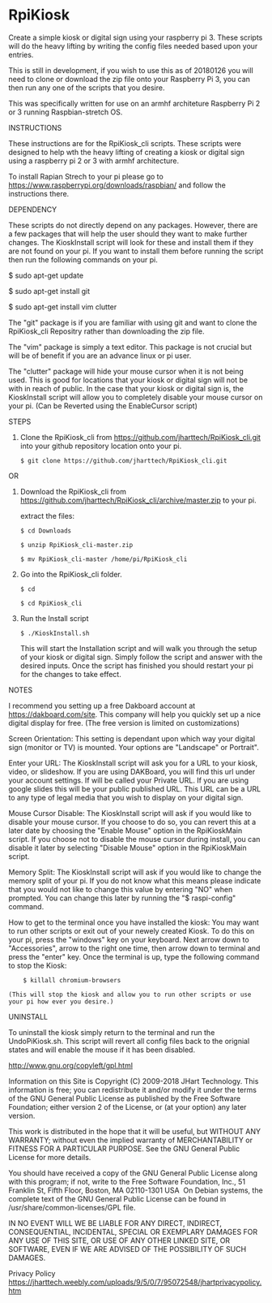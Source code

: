 # RpiKiosk

Create a simple kiosk or digital sign using your raspberry pi 3.  These scripts will do the heavy lifting by writing the config files needed based upon your entries.

This is still in development, if you wish to use this as of 20180126 you will need to clone or download the zip file onto your Raspberry Pi 3, you can then run any one of the scripts that you desire.

This was specifically written for use on an armhf architeture Raspberry Pi 2 or 3 running Raspbian-stretch OS.

INSTRUCTIONS

These instructions are for the RpiKiosk_cli scripts.  These scripts were designed to help wth the heavy lifting of creating a kiosk or digital sign using a raspberry pi 2 or 3 with armhf architecture.

To install Rapian Strech to your pi please go to https://www.raspberrypi.org/downloads/raspbian/ and follow the instructions there.

DEPENDENCY

These scripts do not directly depend on any packages. However, there are a few packages that will help the user should they want to make further changes. The KioskInstall script will look for these and install them if they are not found on your pi.  If you want to install them before running the script then run the following commands on your pi.

$ sudo apt-get update

$ sudo apt-get install git

$ sudo apt-get install vim clutter

The "git" package is if you are familiar with using git and want to clone the RpiKiosk_cli Repositry rather than downloading the zip file.

The "vim" package is simply a text editor.  This package is not crucial but will be of benefit if you are an advance linux or pi user.

The "clutter" package will hide your mouse cursor when it is not being used.  This is good for locations that your kiosk or digital sign will not be with in reach of public.  In the case that your kiosk or digital sign is, the KioskInstall script will allow you to completely disable your mouse cursor on your pi. (Can be Reverted using the EnableCursor script)

STEPS

1.	Clone the RpiKiosk_cli from https://github.com/jharttech/RpiKiosk_cli.git into your github repository location onto your pi.

		$ git clone https://github.com/jharttech/RpiKiosk_cli.git

OR

1.	Download the RpiKiosk_cli from https://github.com/jharttech/RpiKiosk_cli/archive/master.zip to your pi.

	extract the files:

		$ cd Downloads

		$ unzip RpiKiosk_cli-master.zip

		$ mv RpiKiosk_cli-master /home/pi/RpiKiosk_cli

2.	Go into the RpiKiosk_cli folder.

		$ cd

		$ cd RpiKiosk_cli

3.	Run the Install script

		$ ./KioskInstall.sh

	This will start the Installation script and will walk you through the setup of your kiosk or digital sign.  Simply follow the script and answer with the desired inputs.  Once the script has finished you should restart your pi for the changes to take effect.

NOTES

I recommend you setting up a free Dakboard account at https://dakboard.com/site.  This company will help you quickly set up a nice digital display for free. (The free version is limited on customizations)

Screen Orientation:
	This setting is dependant upon which way your digital sign (monitor or TV) is mounted.  Your options are "Landscape" or Portrait".

Enter your URL:
	The KioskInstall script will ask you for a URL to your kiosk, video, or slideshow.  If you are using DAKBoard, you will find this url under your account settings.  If will be called your Private URL.  If you are using google slides this will be your public published URL.  This URL can be a URL to any type of legal media that you wish to display on your digital sign.

Mouse Cursor Disable:
	The KioskInstall script will ask if you would like to disable your mouse cursor.  If you choose to do so, you can revert this at a later date by choosing the "Enable Mouse" option in the RpiKioskMain script.  If you choose not to disable the mouse cursor during install, you can disable it later by selecting "Disable Mouse" option in the RpiKioskMain script.

Memory Split:
	The KioskInstall script will ask if you would like to change the memory split of your pi.  If you do not know what this means please indicate that you would not like to change this value by entering "NO" when prompted.  You can change this later by running the "$ raspi-config" command.

How to get to the terminal once you have installed the kiosk:
	You may want to run other scripts or exit out of your newely created Kiosk.  To do this on your pi, press the "windows" key on your keyboard.  Next arrow down to "Accessories", arrow to the right one time, then arrow down to terminal and press the "enter" key.  Once the terminal is up, type the following command to stop the Kiosk:

		$ killall chromium-browsers

	(This will stop the kiosk and allow you to run other scripts or use your pi how ever you desire.)

UNINSTALL

To uninstall the kiosk simply return to the terminal and run the UndoPiKiosk.sh.  This script will revert all config files back to the orignial states and will enable the mouse if it has been disabled.



http://www.gnu.org/copyleft/gpl.html

Information on this Site is Copyright (C) 2009-2018 JHart Technology.
This information is free; you can redistribute it and/or modify it under the terms of the GNU General Public License as published by the Free Software Foundation; either version 2 of the License, or (at your option) any later version.

This work is distributed in the hope that it will be useful, but WITHOUT ANY WARRANTY; without even the implied warranty of MERCHANTABILITY or FITNESS FOR A PARTICULAR PURPOSE. See the GNU General Public License for more details.

You should have received a copy of the GNU General Public License along with this program; if not, write to the Free Software Foundation, Inc., 51 Franklin St, Fifth Floor, Boston, MA 02110-1301 USA
​
On Debian systems, the complete text of the GNU General Public License can be found in /usr/share/common-licenses/GPL file.


IN NO EVENT WILL WE BE LIABLE FOR ANY DIRECT, INDIRECT, CONSEQUENTIAL, INCIDENTAL, SPECIAL OR EXEMPLARY DAMAGES FOR ANY USE OF THIS SITE, OR USE OF ANY OTHER LINKED SITE, OR SOFTWARE, EVEN IF WE ARE ADVISED OF THE POSSIBILITY OF SUCH DAMAGES.

Privacy Policy
https://jharttech.weebly.com/uploads/9/5/0/7/95072548/jhartprivacypolicy.htm
